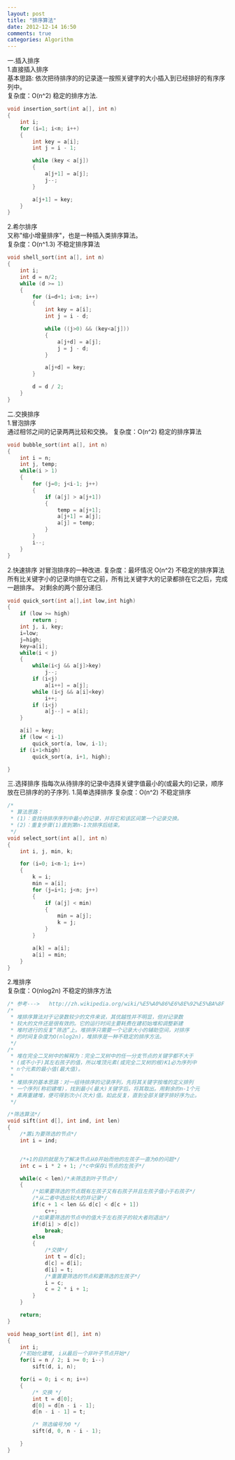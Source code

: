 ```yaml
---
layout: post
title: "排序算法"
date: 2012-12-14 16:50
comments: true
categories: Algorithm
---
```

一.插入排序   
1.直接插入排序    
    基本思路: 依次把待排序的的记录逐一按照关键字的大小插入到已经排好的有序序列中。      
	复杂度：O(n^2)   稳定的排序方法.       
``` c
void insertion_sort(int a[], int n)
{
	int i;
	for (i=1; i<n; i++)
	{
		int key = a[i];
		int j = i - 1;

		while (key < a[j])
		{
			a[j+1] = a[j];
			j--;
		}

		a[j+1] = key;
    }
}
```
<!-- more -->
2.希尔排序   
    又称"缩小增量排序"，也是一种插入类排序算法。   
	复杂度：O(n^1.3)  不稳定排序算法   
``` c
void shell_sort(int a[], int n)
{
	int i;
	int d = n/2;
	while (d >= 1)
	{
		for (i=d+1; i<n; i++)
		{
			int key = a[i];
			int j = i - d;

			while ((j>0) && (key<a[j]))
			{
				a[j+d] = a[j];
				j = j - d;
			}

			a[j+d] = key;
		}

		d = d / 2;
	}
}
```
二.交换排序   
1.冒泡排序   
    通过相邻之间的记录两两比较和交换。
    复杂度：O(n^2)   稳定的排序算法
``` c
void bubble_sort(int a[], int n)
{
	int i = n;
	int j, temp;
	while(i > 1)
	{
		for (j=0; j<i-1; j++)
		{
			if (a[j] > a[j+1])
			{
				temp = a[j+1];
				a[j+1] = a[j];
				a[j] = temp;
			}
		}
		i--;
	}
}
```
2.快速排序
    对冒泡排序的一种改进. 复杂度：最坏情况 O(n^2)   不稳定的排序算法
    所有比关键字小的记录均排在它之前，所有比关键字大的记录都排在它之后，完成一趟排序。
    对剩余的两个部分递归. 
``` c
void quick_sort(int a[],int low,int high)
{
	if (low >= high)
		return ;
	int j, i, key;
	i=low;
	j=high;
	key=a[i];
	while(i < j)
	{
		while(i<j && a[j]>key)
			j--;
		if (i<j) 
			a[i++] = a[j];
		while (i<j && a[i]<key)
			i++;
		if (i<j) 
			a[j--] = a[i];
	}

	a[i] = key;
	if (low < i-1)
		quick_sort(a, low, i-1);
	if (i+1<high)
		quick_sort(a, i+1, high);

}
```
三.选择排序
    指每次从待排序的记录中选择关键字值最小的(或最大的)记录，顺序放在已排序的的子序列.
1.简单选择排序
    复杂度：O(n^2)   不稳定排序
``` c
/*
 * 算法思路：
 * (1)：查找待排序序列中最小的记录，并将它和该区间第一个记录交换。
 * (2)：重复步骤(1)直到第n-1次排序后结束。
 */
void select_sort(int a[], int n)
{
	int i, j, min, k;

	for (i=0; i<n-1; i++)
	{
		k = i;
		min = a[i];
		for (j=i+1; j<n; j++)
		{
			if (a[j] < min)
			{
				min = a[j];
				k = j;
			}
		}

		a[k] = a[i];
		a[i] = min;
	}
}
```
2.堆排序    
    复杂度：O(nlog2n)    不稳定的排序方法
``` c
/* 参考--->   http://zh.wikipedia.org/wiki/%E5%A0%86%E6%8E%92%E5%BA%8F */ 
/*
 * 堆排序算法对于记录数较少的文件来说，其优越性并不明显，但对记录数
 * 较大的文件还是很有效的。它的运行时间主要耗费在建初始堆和调整新建
 * 堆时进行的反复“筛选”上。堆排序只需要一个记录大小的辅助空间，对排序
 * 的时间复杂度为O(nlog2n)，堆排序是一种不稳定的排序方法。
 */
/*
 * 堆在完全二叉树中的解释为：完全二叉树中的任一分支节点的关键字都不大于
 * (或不小于)其左右孩子的值，所以堆顶元素(或完全二叉树的根)K1必为序列中
 * n个元素的最小值(最大值)。
 *
 * 堆排序的基本思路：对一组待排序的记录序列，先将其关键字按堆的定义排列
 * 一个序列(称初建堆)，找到最小(最大)关键字后，将其取出。用剩余的n-1个元
 * 素再重建堆，便可得到次小(次大)值。如此反复，直到全部关键字排好序为止。
 */

/*筛选算法*/
void sift(int d[], int ind, int len)
{
	/*置i为要筛选的节点*/
	int i = ind;


	/*+1的目的就是为了解决节点从0开始而他的左孩子一直为0的问题*/
	int c = i * 2 + 1; /*c中保存i节点的左孩子*/

	while(c < len)/*未筛选到叶子节点*/
	{
		/*如果要筛选的节点既有左孩子又有右孩子并且左孩子值小于右孩子*/
		/*从二者中选出较大的并记录*/
		if(c + 1 < len && d[c] < d[c + 1])
			c++;
		/*如果要筛选的节点中的值大于左右孩子的较大者则退出*/
		if(d[i] > d[c])
			break;
		else
		{
			/*交换*/
			int t = d[c];
			d[c] = d[i];
			d[i] = t;
			/*重置要筛选的节点和要筛选的左孩子*/
			i = c;
			c = 2 * i + 1;
		}
	}

	return;
}

void heap_sort(int d[], int n)
{
	int i;
	/*初始化建堆, i从最后一个非叶子节点开始*/
	for(i = n / 2; i >= 0; i--)
		sift(d, i, n);

	for(i = 0; i < n; i++)
	{
		/* 交换 */
		int t = d[0];
		d[0] = d[n - i - 1];
		d[n - i - 1] = t;

		/* 筛选编号为0 */
		sift(d, 0, n - i - 1);

	}
}
```
